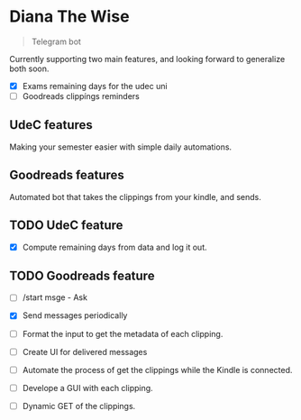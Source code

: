# Diana The Wise
> Telegram bot

Currently supporting two main features, and looking forward to generalize both soon.
- [x] Exams remaining days for the udec uni
- [ ] Goodreads clippíngs reminders

## UdeC features
Making your semester easier with simple daily automations.

## Goodreads features
Automated bot that takes the clippings from your kindle, and sends.

## TODO UdeC feature
- [x] Compute remaining days from data and log it out.

## TODO Goodreads feature
- [ ] /start msge - Ask
- [x] Send messages periodically
- [ ] Format the input to get the metadata of each clipping.
- [ ] Create UI for delivered messages

- [ ] Automate the process of get the clippings while the Kindle is connected.
- [ ] Develope a GUI with each clipping.
- [ ] Dynamic GET of the clippings.
